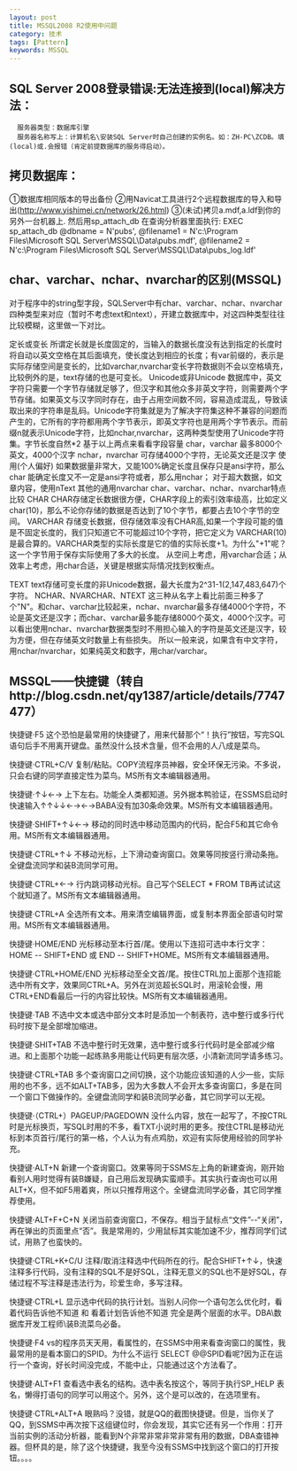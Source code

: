 ```yaml
---
layout: post
title: MSSQL2008 R2使用中问题
category: 技术
tags: [Pattern]
keywords: MSSQL
---
```


## SQL Server 2008登录错误:无法连接到(local)解决方法：
      服务器类型：数据库引擎
      服务器名称写上：计算机名\安装SQL Server时自己创建的实例名。如：ZH-PC\ZCDB。填(local)或.会报错（肯定前提数据库的服务得启动）。

## 拷贝数据库：
 ①数据库相同版本的导出备份
 ②用Navicat工具进行2个远程数据库的导入和导出(http://www.yishimei.cn/network/26.html)
 ③(未试)拷贝a.mdf,a.ldf到你的另外一台机器上.
      然后用sp_attach_db
      在查询分析器里面执行:
      EXEC sp_attach_db @dbname = N'pubs', 
     @filename1 = N'c:\Program Files\Microsoft SQL Server\MSSQL\Data\pubs.mdf', 
     @filename2 = N'c:\Program Files\Microsoft SQL Server\MSSQL\Data\pubs_log.ldf'

## char、varchar、nchar、nvarchar的区别(MSSQL)
对于程序中的string型字段，SQLServer中有char、varchar、nchar、nvarchar四种类型来对应（暂时不考虑text和ntext），开建立数据库中，对这四种类型往往比较模糊，这里做一下对比。

定长或变长
所谓定长就是长度固定的，当输入的数据长度没有达到指定的长度时将自动以英文空格在其后面填充，使长度达到相应的长度；有var前缀的，表示是实际存储空间是变长的，比如varchar,nvarchar变长字符数据则不会以空格填充，比较例外的是，text存储的也是可变长。
Unicode或非Unicode
数据库中，英文字符只需要一个字节存储就足够了，但汉字和其他众多非英文字符，则需要两个字节存储。如果英文与汉字同时存在，由于占用空间数不同，容易造成混乱，导致读取出来的字符串是乱码。Unicode字符集就是为了解决字符集这种不兼容的问题而产生的，它所有的字符都用两个字节表示，即英文字符也是用两个字节表示。而前缀n就表示Unicode字符，比如nchar,nvarchar，这两种类型使用了Unicode字符集。字节长度自然*2
基于以上两点来看看字段容量
char，varchar	最多8000个英文，4000个汉字
nchar，nvarchar	可存储4000个字符，无论英文还是汉字
使用(个人偏好) 
如果数据量非常大，又能100%确定长度且保存只是ansi字符，那么char 
能确定长度又不一定是ansi字符或者，那么用nchar； 
对于超大数据，如文章内容，使用nText 
其他的通用nvarchar
char、varchar、nchar、nvarchar特点比较
CHAR
CHAR存储定长数据很方便，CHAR字段上的索引效率级高，比如定义char(10)，那么不论你存储的数据是否达到了10个字节，都要占去10个字节的空间。
VARCHAR
存储变长数据，但存储效率没有CHAR高,如果一个字段可能的值是不固定长度的，我们只知道它不可能超过10个字符，把它定义为 VARCHAR(10)是最合算的。VARCHAR类型的实际长度是它的值的实际长度+1。为什么"+1"呢？这一个字节用于保存实际使用了多大的长度。
从空间上考虑，用varchar合适；从效率上考虑，用char合适，关键是根据实际情况找到权衡点。

TEXT
text存储可变长度的非Unicode数据，最大长度为2^31-1(2,147,483,647)个字符。
NCHAR、NVARCHAR、NTEXT
这三种从名字上看比前面三种多了个"N"。和char、varchar比较起来，nchar、nvarchar最多存储4000个字符，不论是英文还是汉字；而char、varchar最多能存储8000个英文，4000个汉字。可以看出使用nchar、nvarchar数据类型时不用担心输入的字符是英文还是汉字，较为方便，但在存储英文时数量上有些损失。
所以一般来说，如果含有中文字符，用nchar/nvarchar，如果纯英文和数字，用char/varchar。

## MSSQL——快捷键（转自http://blog.csdn.net/qy1387/article/details/7747477）
快捷键·F5
这个恐怕是最常用的快捷键了，用来代替那个“！执行”按钮，写完SQL语句后手不用离开键盘。虽然没什么技术含量，但不会用的人八成是菜鸟。

快捷键·CTRL+C/V
复制/粘贴。COPY流程序员神器，安全环保无污染。不多说，只会右键的同学直接定性为菜鸟。MS所有文本编辑器通用。

快捷键·↑↓←→
上下左右。功能全人类都知道。另外据本鸭验证，在SSMS启动时快速输入↑↑↓↓←→←→BABA没有加30条命效果。MS所有文本编辑器通用。

快捷键·SHIFT+↑↓←→
移动的同时选中移动范围内的代码，配合F5和其它命令用。MS所有文本编辑器通用。

快捷键·CTRL+↑↓
不移动光标，上下滑动查询窗口。效果等同按竖行滑动条拖。全键盘流同学和装B流同学可用。

快捷键·CTRL+←→
行内跳词移动光标。自己写个SELECT * FROM TB再试试这个就知道了。MS所有文本编辑器通用。

快捷键·CTRL+A
全选所有文本。用来清空编辑界面，或复制本界面全部语句时常用。MS所有文本编辑器通用。

快捷键·HOME/END
光标移动至本行首/尾。使用以下连招可选中本行文字：HOME -- SHIFT+END 或 END -- SHIFT+HOME。MS所有文本编辑器通用。

快捷键·CTRL+HOME/END
光标移动至全文首/尾。按住CTRL加上面那个连招能选中所有文字，效果同CTRL+A。另外在浏览超长SQL时，用滚轮会慢，用CTRL+END看最后一行的内容比较快。MS所有文本编辑器通用。

快捷键·TAB
不选中文本或选中部分文本时是添加一个制表符，选中整行或多行代码时按下是全部增加缩进。

快捷键·SHIT+TAB
不选中整行时无效果，选中整行或多行代码时是全部减少缩进。和上面那个功能一起练熟多用能让代码更有层次感，小清新流同学请多练习。

快捷键·CTRL+TAB
多个查询窗口之间切换，这个功能应该知道的人少一些，实际用的也不多，远不如ALT+TAB多，因为大多数人不会开太多查询窗口，多是在同一个窗口下做操作的。全键盘流同学和装B流同学必备，其它同学可以无视。

快捷键·（CTRL+）PAGEUP/PAGEDOWN
没什么内容，放在一起写了，不按CTRL时是光标换页，写SQL时用的不多，看TXT小说时用的更多。按住CTRL是移动光标到本页首行/尾行的第一格，个人认为有点鸡肋，欢迎有实际使用经验的同学补充。

快捷键·ALT+N
新建一个查询窗口。效果等同于SSMS左上角的新建查询，刚开始看别人用时觉得有装B嫌疑，自己用后发现确实蛮顺手。其实执行查询也可以用ALT+X，但不如F5用着爽，所以只推荐用这个。全键盘流同学必备，其它同学推荐使用。

快捷键·ALT+F+C+N
关闭当前查询窗口，不保存。相当于鼠标点“文件”--“关闭”，再在弹出的页面里点“否”。我是常用的，少用鼠标其实能加速不少，推荐同学们试试，用熟了也蛮快的。

快捷键·CTRL+K+C/U
注释/取消注释选中代码所在的行。配合SHIFT+↑↓，快速注释多行代码，没有注释的SQL不是好SQL，注释无意义的SQL也不是好SQL，存储过程不写注释是违法行为，珍爱生命，多写注释。

快捷键·CTRL+L
显示选中代码的执行计划。当别人问你一个语句怎么优化时，看着代码告诉他不知道 和 看着计划告诉他不知道 完全是两个层面的水平。DBA\数据库开发工程师\装B流菜鸟必备。

快捷键·F4
vs的程序员天天用，看属性的，在SSMS中用来看查询窗口的属性，我最常用的是看本窗口的SPID。为什么不运行 SELECT @@SPID看呢?因为正在运行一个查询，好长时间没完成，不能中止，只能通过这个方法看了。

快捷键·ALT+F1
查看选中表名的结构。选中表名按这个，等同于执行SP_HELP 表名，懒得打语句的同学可以用这个。另外，这个是可以改的，在选项里有。

快捷键·CTRL+ALT+A
眼熟吗？没错，就是QQ的截图快捷键。但是，当你关了QQ，到SSMS中再次按下这组键位时，你会发现，其实它还有另一个作用：打开当前实例的活动分析器，能看到N个非常非常非常非常有用的数据，DBA查错神器。但杯具的是，除了这个快捷键，我至今没有SSMS中找到这个窗口的打开按钮。。。。


